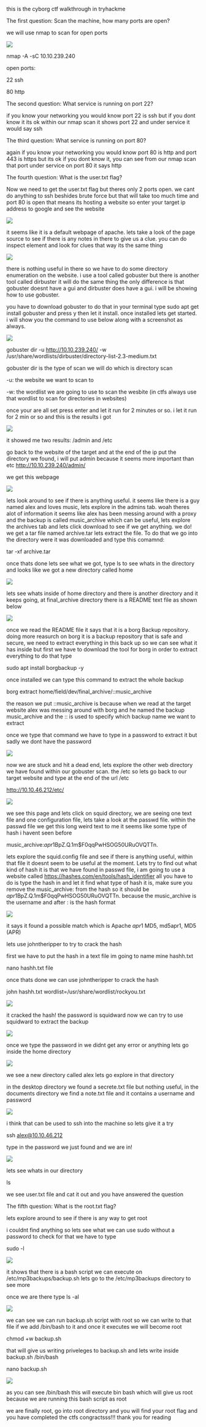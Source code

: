 this is the cyborg ctf walkthrough in tryhackme

The first question: Scan the machine, how many ports are open?

we will use nmap to scan for open ports

![](/images/cy1.png)

nmap -A -sC 10.10.239.240

open ports:

22 ssh

80 http

The second question: What service is running on port 22?

if you know your networking you would know port 22 is ssh but if you dont know it its ok within our nmap scan it shows port 22 and under service it would say ssh 

The third question: What service is running on port 80?

again if you know your networking you would know port 80 is http and port 443 is https but its ok if you dont know it, you can see from our nmap scan that port under service on port 80 it says http


The fourth question: What is the user.txt flag?

Now we need to get the user.txt flag but theres only 2 ports open. we cant do anything to ssh beshides brute force but that will take too much time and port 80 is open that means its hosting a website so enter your target ip address to google and see the website

![](/images/cy2.png)

it seems like it is a default webpage of apache. lets take a look of the page source to see if there is any notes in there to give us a clue. you can do inspect element and look for clues that way its the same thing

![](/images/cy3.png)

there is nothing useful in there so we have to do some directory enumeration on the website. i use a tool called gobuster but there is another tool called dirbuster it will do the same thing the only difference is that gobuster doesnt have a gui and dirbuster does have a gui. i will be showing how to use gobuster.

you have to download gobuster to do that in your terminal type sudo apt get install gobuster and press y then let it install. once installed lets get started. i will show you the command to use below along with a screenshot as always. 

![](/images/cy4.png)

gobuster dir -u http://10.10.239.240/ -w /usr/share/wordlists/dirbuster/directory-list-2.3-medium.txt 

gobuster dir is the type of scan we will do which is directory scan

-u: the website we want to scan to

-w: the wordlist we are going to use to scan the wesbite (in ctfs always use that wordlist to scan for directories in websites)

once your are all set press enter and let it run for 2 minutes or so. i let it run for 2 min or so and this is the results i got

![](/images/cy5.png)

it showed me two results: /admin and /etc

go back to the website of the target and at the end of the ip put the directory we found, i will put admin because it seems more important than etc http://10.10.239.240/admin/

we get this webpage

![](/images/cy6.png)

lets look around to see if there is anything useful. it seems like there is a guy named alex and loves music, lets explore in the admins tab. woah theres alot of information it seems like alex has been messing around with a proxy and the backup is called music_archive which can be useful, lets explore the archives tab and lets click download to see if we get anything. we do! we get a tar file named archive.tar lets extract the file. To do that we go into the directory were it was downloaded and type this comamnd:

tar -xf archive.tar

once thats done lets see what we got, type ls to see whats in the directory and looks like we got a new directory called home

![](/images/cy7.png)

lets see whats inside of home directory and there is another directory and it keeps going, at final_archive directory there is a README text file as shown below

![](/images/cy8.png)

once we read the README file it says that it is a borg Backup repository. doing more reasurch on borg it is a backup repository that is safe and secure, we need to extract everything in this back up so we can see what it has inside but first we have to download the tool for borg in order to extract everything to do that type

sudo apt install borgbackup -y

once installed we can type this command to extract the whole backup 

borg extract home/field/dev/final_archive/::music_archive

the reason we put ::music_archive is because when we read at the target website alex was messing around with borg and he named the backup music_archive and the :: is used to specify which backup name we want to extract

once we type that command we have to type in a password to extract it but sadly we dont have the password

![](/images/cy9.png)

now we are stuck and hit a dead end, lets explore the other web directory we have found within our gobuster scan. the /etc so lets go back to our target website and type at the end of the url /etc 

http://10.10.46.212/etc/

![](/images/cy10.png)

we see this page and lets click on squid directory, we are seeing one text file and one configuration file, lets take a look at the passwd file. within the passwd file we get this long weird text to me it seems like some type of hash i havent seen before

music_archive:$apr1$BpZ.Q.1m$F0qqPwHSOG50URuOVQTTn.

lets explore the squid.config file and see if there is anything useful, within that file it doesnt seem to be useful at the moment. Lets try to find out what kind of hash it is that we have found in passwd file, i am going to use a website called https://hashes.com/en/tools/hash_identifier all you have to do is type the hash in and let it find what type of hash it is, make sure you remove the music_archive: from the hash so it should be $apr1$BpZ.Q.1m$F0qqPwHSOG50URuOVQTTn. because the music_archive is the username and after : is the hash format

![](/images/cy11.png)

it says it found a possible match which is Apache $apr1$ MD5, md5apr1, MD5 (APR)

lets use johntheripper to try to crack the hash

first we have to put the hash in a text file im going to name mine hashh.txt

nano hashh.txt file

once thats done we can use johntheripper to crack the hash

john hashh.txt wordlist=/usr/share/wordlist/rockyou.txt

![](/images/cy12.png)

it cracked the hash! the password is squidward now we can try to use squidward to extract the backup

![](/images/c9.png)

once we type the password in we didnt get any error or anything lets go inside the home directory

![](/images/cy13.png)

we see a new directory called alex lets go explore in that directory

in the desktop directory we found a secrete.txt file but nothing useful, in the documents directory we find a note.txt file and it contains a username and password

![](/images/cy14.png)

i think that can be used to ssh into the machine so lets give it a try

ssh alex@10.10.46.212 

type in the password we just found and we are in!

![](/images/cy15.png)

lets see whats in our directory

ls

we see user.txt file and cat it out and you have answered the question

The fifth question: What is the root.txt flag?

lets explore around to see if there is any way to get root

i couldnt find anything so lets see what we can use sudo without a password to check for that we have to type

sudo -l

![](/images/cy16.png)

it shows that there is a bash script we can execute on /etc/mp3backups/backup.sh lets go to the /etc/mp3backups directory to see more

once we are there type ls -al

![](/images/cy17.png)

we can see we can run backup.sh script with root so we can write to that file if we add /bin/bash to it and once it executes we will become root

chmod +w backup.sh

that will give us writing priveleges to backup.sh and lets write inside backup.sh /bin/bash

nano backup.sh

![](/images/cy18.png)

as you can see /bin/bash this will execute bin bash which will give us root because we are running this bash script as root

we are finally root, go into root directory and you will find your root flag and you have completed the ctfs congractsss!!! thank you for reading

